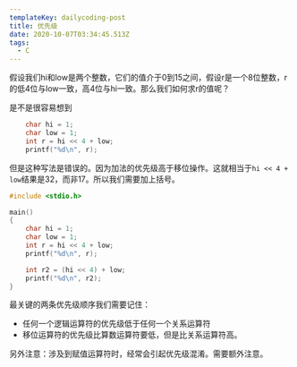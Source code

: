 ```yaml
---
templateKey: dailycoding-post
title: 优先级
date: 2020-10-07T03:34:45.513Z
tags:
  - C
---
```

假设我们hi和low是两个整数，它们的值介于0到15之间，假设r是一个8位整数，r的低4位与low一致，高4位与hi一致。那么我们如何求r的值呢？

是不是很容易想到

```c
    char hi = 1;
    char low = 1;
    int r = hi << 4 + low;
    printf("%d\n", r);
```

但是这种写法是错误的。因为加法的优先级高于移位操作。这就相当于`hi << 4 + low`结果是32，而非17。所以我们需要加上括号。

```c
#include <stdio.h>

main()
{
    char hi = 1;
    char low = 1;
    int r = hi << 4 + low;
    printf("%d\n", r);

    int r2 = (hi << 4) + low;
    printf("%d\n", r2);
}
```



最关键的两条优先级顺序我们需要记住：

* 任何一个逻辑运算符的优先级低于任何一个关系运算符
* 移位运算符的优先级比算数运算符要低，但是比关系运算符高。

另外注意：涉及到赋值运算符时，经常会引起优先级混淆。需要额外注意。


